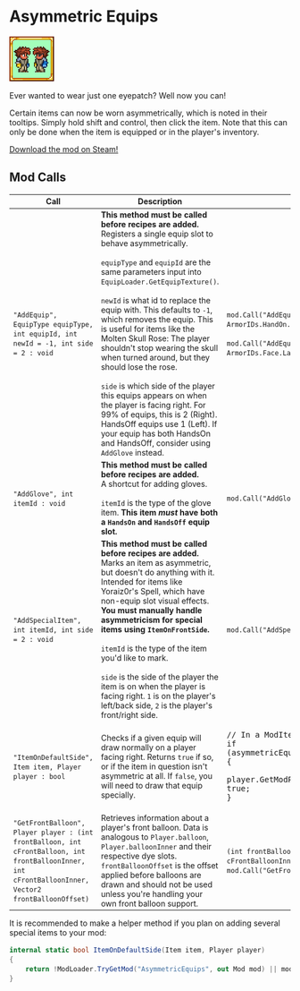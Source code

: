 # Asymmetric Equips

![Asymmetric Equips mod icon](icon.png)

Ever wanted to wear just one eyepatch? Well now you can!

Certain items can now be worn asymmetrically, which is noted in their tooltips. Simply hold shift and control, then click the item.
Note that this can only be done when the item is equipped or in the player's inventory.

[Download the mod on Steam!](https://steamcommunity.com/sharedfiles/filedetails/?id=2878558240)

## Mod Calls

| Call | Description | Example
| --- | --- | --- |
| `"AddEquip", EquipType equipType, int equipId, int newId = -1, int side = 2 : void` | **This method must be called before recipes are added.**<br/>Registers a single equip slot to behave asymmetrically.<br/><br/>`equipType` and `equipId` are the same parameters input into `EquipLoader.GetEquipTexture()`.<br/><br/>`newId` is what id to replace the equip with. This defaults to `-1`, which removes the equip. This is useful for items like the Molten Skull Rose: The player shouldn't stop wearing the skull when turned around, but they should lose the rose.<br/><br/>`side` is which side of the player this equips appears on when the player is facing right. For 99% of equips, this is 2 (Right). HandsOff equips use 1 (Left). If your equip has both HandsOn and HandsOff, consider using `AddGlove` instead.| `mod.Call("AddEquip", EquipType.HandsOn, ArmorIDs.HandOn.BandofRegeneration);`<br/><br/>`mod.Call("AddEquip", EquipType.Face, ArmorIDs.Face.MoltenSkullRose, ArmorIDs.Face.LavaSkull, 1);` | 
| `"AddGlove", int itemId : void` | **This method must be called before recipes are added.**<br/>A shortcut for adding gloves.<br/><br/>`itemId` is the type of the glove item. **This item *must* have both a `HandsOn` and `HandsOff` equip slot.** | `mod.Call("AddGlove", ItemID.TitanGlove);` |
| `"AddSpecialItem", int itemId, int side = 2 : void` | **This method must be called before recipes are added.**<br/>Marks an item as asymmetric, but doesn't do anything with it. Intended for items like Yoraiz0r's Spell, which have non-equip slot visual effects.<br/>**You must manually handle asymmetricism for special items using `ItemOnFrontSide`.**<br/><br/>`itemId` is the type of the item you'd like to mark.<br/><br/>`side` is the side of the player the item is on when the player is facing right. `1` is on the player's left/back side, `2` is the player's front/right side. | `mod.Call("AddSpecialItem", ItemID.Yoraiz0rWings);` |
| `"ItemOnDefaultSide", Item item, Player player : bool` | Checks if a given equip will draw normally on a player facing right. Returns `true` if so, or if the item in question isn't asymmetric at all. If `false`, you will need to draw that equip specially. | <pre>// In a ModItem's UpdateAccessory() method<br/>if (asymmetricEquips.Call("ItemOnFrontSide", Item, player))<br/>{<br/>	player.GetModPlayer\<CoolPlayer\>().coolItemVisuallyEquipped = true;<br/>}</pre> |
| `"GetFrontBalloon", Player player : (int frontBalloon, int cFrontBalloon, int frontBalloonInner, int cFrontBalloonInner, Vector2 frontBalloonOffset)` | Retrieves information about a player's front balloon. Data is analogous to `Player.balloon`, `Player.balloonInner` and their respective dye slots. `frontBalloonOffset` is the offset applied before balloons are drawn and should not be used unless you're handling your own front balloon support. | `(int frontBalloon, int cFrontBalloon, int frontBalloonInner, int cFrontBalloonInner, Vector2 frontBalloonOffset) = mod.Call("GetFrontBalloon")`

It is recommended to make a helper method if you plan on adding several special items to your mod:
```cs
internal static bool ItemOnDefaultSide(Item item, Player player)
{
	return !ModLoader.TryGetMod("AsymmetricEquips", out Mod mod) || mod.Call("ItemOnDefaultSide", item, player);
}
```
